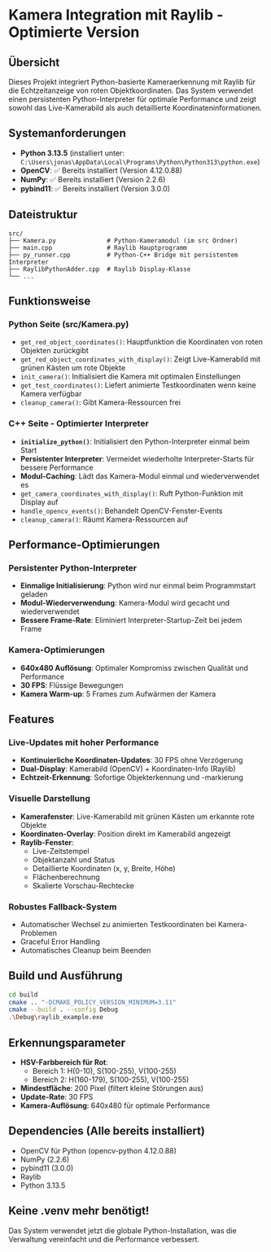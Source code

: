 # Kamera Integration mit Raylib - Optimierte Version

## Übersicht
Dieses Projekt integriert Python-basierte Kameraerkennung mit Raylib für die Echtzeitanzeige von roten Objektkoordinaten. Das System verwendet einen persistenten Python-Interpreter für optimale Performance und zeigt sowohl das Live-Kamerabild als auch detaillierte Koordinateninformationen.

## Systemanforderungen
- **Python 3.13.5** (installiert unter: `C:\Users\jonas\AppData\Local\Programs\Python\Python313\python.exe`)
- **OpenCV**: ✅ Bereits installiert (Version 4.12.0.88)
- **NumPy**: ✅ Bereits installiert (Version 2.2.6)
- **pybind11**: ✅ Bereits installiert (Version 3.0.0)

## Dateistruktur
```
src/
├── Kamera.py              # Python-Kameramodul (im src Ordner)
├── main.cpp               # Raylib Hauptprogramm
├── py_runner.cpp          # Python-C++ Bridge mit persistentem Interpreter
├── RaylibPythonAdder.cpp  # Raylib Display-Klasse
└── ...
```

## Funktionsweise

### Python Seite (src/Kamera.py)
- `get_red_object_coordinates()`: Hauptfunktion die Koordinaten von roten Objekten zurückgibt
- `get_red_object_coordinates_with_display()`: Zeigt Live-Kamerabild mit grünen Kästen um rote Objekte
- `init_camera()`: Initialisiert die Kamera mit optimalen Einstellungen
- `get_test_coordinates()`: Liefert animierte Testkoordinaten wenn keine Kamera verfügbar
- `cleanup_camera()`: Gibt Kamera-Ressourcen frei

### C++ Seite - Optimierter Interpreter
- **`initialize_python()`**: Initialisiert den Python-Interpreter einmal beim Start
- **Persistenter Interpreter**: Vermeidet wiederholte Interpreter-Starts für bessere Performance
- **Modul-Caching**: Lädt das Kamera-Modul einmal und wiederverwendet es
- `get_camera_coordinates_with_display()`: Ruft Python-Funktion mit Display auf
- `handle_opencv_events()`: Behandelt OpenCV-Fenster-Events
- `cleanup_camera()`: Räumt Kamera-Ressourcen auf

## Performance-Optimierungen

### Persistenter Python-Interpreter
- **Einmalige Initialisierung**: Python wird nur einmal beim Programmstart geladen
- **Modul-Wiederverwendung**: Kamera-Modul wird gecacht und wiederverwendet
- **Bessere Frame-Rate**: Eliminiert Interpreter-Startup-Zeit bei jedem Frame

### Kamera-Optimierungen  
- **640x480 Auflösung**: Optimaler Kompromiss zwischen Qualität und Performance
- **30 FPS**: Flüssige Bewegungen
- **Kamera Warm-up**: 5 Frames zum Aufwärmen der Kamera

## Features

### Live-Updates mit hoher Performance
- **Kontinuierliche Koordinaten-Updates**: 30 FPS ohne Verzögerung
- **Dual-Display**: Kamerabild (OpenCV) + Koordinaten-Info (Raylib)
- **Echtzeit-Erkennung**: Sofortige Objekterkennung und -markierung

### Visuelle Darstellung
- **Kamerafenster**: Live-Kamerabild mit grünen Kästen um erkannte rote Objekte
- **Koordinaten-Overlay**: Position direkt im Kamerabild angezeigt
- **Raylib-Fenster**: 
  - Live-Zeitstempel
  - Objektanzahl und Status
  - Detaillierte Koordinaten (x, y, Breite, Höhe)
  - Flächenberechnung
  - Skalierte Vorschau-Rechtecke

### Robustes Fallback-System
- Automatischer Wechsel zu animierten Testkoordinaten bei Kamera-Problemen
- Graceful Error Handling
- Automatisches Cleanup beim Beenden

## Build und Ausführung
```bash
cd build
cmake .. "-DCMAKE_POLICY_VERSION_MINIMUM=3.11"
cmake --build . --config Debug
.\Debug\raylib_example.exe
```

## Erkennungsparameter
- **HSV-Farbbereich für Rot**: 
  - Bereich 1: H(0-10), S(100-255), V(100-255)
  - Bereich 2: H(160-179), S(100-255), V(100-255)
- **Mindestfläche**: 200 Pixel (filtert kleine Störungen aus)
- **Update-Rate**: 30 FPS
- **Kamera-Auflösung**: 640x480 für optimale Performance

## Dependencies (Alle bereits installiert)
- OpenCV für Python (opencv-python 4.12.0.88)
- NumPy (2.2.6)  
- pybind11 (3.0.0)
- Raylib
- Python 3.13.5

## Keine .venv mehr benötigt!
Das System verwendet jetzt die globale Python-Installation, was die Verwaltung vereinfacht und die Performance verbessert.
